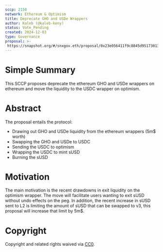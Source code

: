 ```yaml
---
sccp: 2150
network: Ethereum & Optimism
title: Deprecate GHO and USDe Wrappers
author: Kaleb (@kaleb-keny)
status: Vote_Pending
created: 2024-12-03
type: Governance
proposal: >-
 https://snapshot.org/#/snxgov.eth/proposal/0x23e056411f9c8845d95173013dd6a9634ca13f18263a0eb8dd6c1e102855f318
---
```


# Simple Summary

This SCCP proposes deprecate the ethereum GHO and USDe wrappers on ethereum and move the liquidity to the USDC wrapper on optimism.

# Abstract

The proposal entails the protocol:
- Drawing out GHO and USDe liquidity from the ethereum wrappers (5m$ worth)
- Swapping the GHO and USDe to USDC
- Sending the USDC to optimism
- Wrapping the USDC to mint sUSD
- Burning the sUSD

# Motivation

The main motivation is the recent drawdowns in exit liquidity on the optimism wrapper. The move will facilitate users wanting to exit sUSD without undo effects on the peg.
In addition, the recent increase in sUSD sent to L2 is limiting the amount of sUSD that can be swapped to v3, this proposal will increase that limit by 5m$.


# Copyright
Copyright and related rights waived via [CC0](https://creativecommons.org/publicdomain/zero/1.0/).